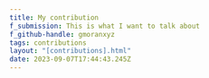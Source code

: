 ```yaml
---
title: My contribution
f_submission: This is what I want to talk about
f_github-handle: gmoranxyz
tags: contributions
layout: "[contributions].html"
date: 2023-09-07T17:44:43.245Z
---
```

